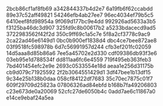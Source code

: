 2bcb86cf1af8fb69
a342844337b4d2e7
6a19fb6f62ccabdd
89e37c52aff49821
54246efb4ab27ee7
96ec4034ef79b5c5
6410eef8fd98954a
9f069d177bc9e4dd
992926ad5633a3b5
f3125ba46dc3d907
325fd9c8b00617b2
a5233bdacecd9ad5
3722983562f42f2d
350c9ff69c1a5c7e
5f8a2cf3778c9ac9
2ca22ad46e6149d1
0bc0b900ef1838d4
dbc4ce7bee872ae8
03f9518fc598978b
6d7c56991957d244
cfb3ef201fc02059
14d5aaa8d85b86a6
7ee5a45702e2d330
cdf09386db93f3e6
03eb95e1d788534f
dd811aa6fc6e4559
719f495eb363feb3
7bd401454efc2e9e
2693c0533554e18d
aeaa1e256d31175b
cb9d079c71925592
2f2b3064551429d1
3df47bee1b13df15
9c34e25b138b0daa
058cf84122df7683
35c70ec7875c01f7
609f29709d25823a
07806326ad84ebfd
b168b7fa49206803
c23e673de0a20069
52cfc27de6050b4c
0add7ae6c11867a0
e14ce9ebaf24a5ea
